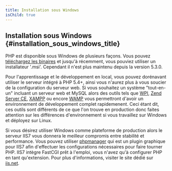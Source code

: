 ```yaml
---
title: Installation sous Windows
isChild: true
---
```


## Installation sous Windows {#installation_sous_windows_title}

PHP est disponible sous Windows de plusieurs façons. Vous pouvez [téléchargez les binaires][php-downloads] et jusqu'à 
récemment, vous pouviez utiliser un installateur '.msi'. Cependant il n'est plus maintenu depuis la version 5.3.0.

Pour l'apprentissage et le développement en local, vous pouvez dorénavant utiliser le serveur intégré à PHP 5.4+, ainsi 
vous n'aurez plus à vous soucier de la configuration du serveur web. Si vous souhaitez un système "tout-en-un" incluant 
un serveur web et MySQL alors des outils tels que [WPI][wpi], [Zend Server CE][zsce], [XAMPP][xampp] ou encore 
 [WAMP][wamp] vous permettront d'avoir un environnement de développement complet rapidemenent. Ceci étant dit, ces 
outils sont différents de ce que l'on trouve en production donc faites attention sur les différences d'environnement si 
vous travaillez sur Windows et déployez sur Linux.

Si vous désirez utiliser Windows comme plateforme de production alors le serveur IIS7 vous donnera le meilleur compromis 
entre stabilité et performance. Vous pouvez utiliser [phpmanager][phpmanager] qui est un plugin graphique pour IIS7 
afin d'effectuer les configurations nécessaires pour faire tourner PHP. IIS7 intègre FastCGI prêt à l'emploi, vous 
n'avez qu'à configurer PHP en tant qu'extension. Pour plus d'informations, visiter le site dédié sur [iis.net][php-iis].

[php-downloads]: http://windows.php.net
[phpmanager]: http://phpmanager.codeplex.com/
[wpi]: http://www.microsoft.com/web/downloads/platform.aspx
[zsce]: http://www.zend.com/fr/products/server/free-edition
[xampp]: http://www.apachefriends.org/en/xampp.html
[wamp]: http://www.wampserver.com/
[php-iis]: http://php.iis.net/
